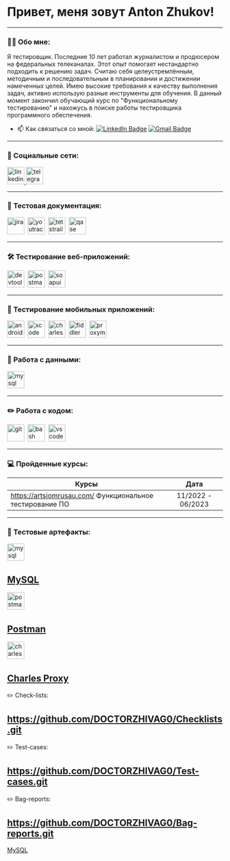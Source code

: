 # Привет, меня зовут Anton Zhukov!

---

### 👨‍💻 Обо мне:

Я тестировщик. Последние 10 лет работал журналистом и продюсером на федеральных телеканалах. Этот опыт помогает нестандартно подходить к решению задач. Считаю себя целеустремлённым, методичным и последовательным в планировании и достижении намеченных целей. Имею высокие требования к качеству выполнения задач, активно использую разные инструменты для обучения. В данный момент закончил обучающий курс по "Функциональному тестированию" и нахожусь в поиске работы тестировщика программного обеспечения.

- 📫 Как связаться со мной: [![LinkedIn Badge](https://img.shields.io/badge/-@aznews-blue?style=flat&logo=LinkedIn&logoColor=white)](https://linkedin.com/in/aznews/) [![Gmail Badge](https://img.shields.io/badge/-Gmail-red?style=flat&logo=Gmail&logoColor=white)](mailto:zhukov.pressa@mail.ru)

---

### 🤝 Социальные сети:

  <div id="badges">
    <a href="https://linkedin.com/in/aznews/" target="_blank">
      <img src="https://cdn-icons-png.flaticon.com/512/2504/2504799.png" width="40" height="40" alt="linkedin" />
    </a>
    <a href="https://t.me/dr_zhivago" target="_blank">
      <img src="https://cdn-icons-png.flaticon.com/512/2111/2111646.png" width="40" height="40" alt="telegram" />
    </a>
  </div>

---

### 📁 Тестовая документация:

<div>
  <img src="https://cdn.jsdelivr.net/gh/devicons/devicon/icons/jira/jira-original.svg" title="jira" alt="jira" width="40" height="40"/>&nbsp
  <img src="https://upload.wikimedia.org/wikipedia/commons/thumb/8/8d/YouTrack_Icon.svg/1024px-YouTrack_Icon.svg.png?20200803082248" title="youtrack" alt="youtrack" width="40" height="40"/>&nbsp
  <img src="https://codahosted.io/packs/21236/unversioned/assets/LOGO/ba1091c59bab89cd2fd0f289622731fe16113d7b00905abe64759c313a4b73b76c1b0426076ed76cb74752234c734131df46992d5b8b48fc13e264240e4f7119f736cfeb64df36ded54b5cbf6198b9cadedf18dd0cac5c7dbcd16e6336c29363cd1292ba" title="testrail" alt="tetstrail" width="40" height="40"/>&nbsp
  <img src="https://luna1.co/eb0187.png" title="qase" alt="qase" width="40" height="40"/>&nbsp
  
</div>

---

### 🛠 Тестирование веб-приложений:

<div>
  <img src="https://d33wubrfki0l68.cloudfront.net/38b5c953a4667366685d55db55d057c86db1fc54/a0fdc/static/acae6b24d940347661ca901ea07f47c1/chrome-dev-logo-icon.png" title="devtools" alt="devtools" width="40" height="40"/>&nbsp
  <img src="https://img.uxwing.com/wp-content/themes/uxwing/download/brands-social-media/postman-icon.svg" title="postman" alt="postman" width="40" height="40"/>&nbsp
  <img src="https://www.vippng.com/png/detail/310-3106873_soapui-soap-ui-logo-png.png" title="soapui" alt="soapui" width="40" height="40"/>&nbsp
</div>

---

### 📱 Тестирование мобильных приложений:

<div>
  <img src="https://cdn.jsdelivr.net/gh/devicons/devicon/icons/androidstudio/androidstudio-original.svg" title="android-studio" alt="android-studio" width="40" height="40"/>&nbsp
  <img src="https://cdn.jsdelivr.net/gh/devicons/devicon/icons/xcode/xcode-original.svg" title="xcode" alt="xcode" width="40" height="40"/>&nbsp
  <img src="https://cdn.icon-icons.com/icons2/3053/PNG/512/charles_proxy_macos_bigsur_icon_190302.png" title="charles-proxy" alt="charles-proxy" width="40" height="40"/>&nbsp
  <img src="https://www.megaleechers.com/storage/Fiddler-Everywhere-Icon.png" title="fiddler" alt="fiddler" width="40" height="40"/>&nbsp
  <img src="https://pbs.twimg.com/profile_images/1589614420766126080/slAIVDtr_400x400.jpg" title="proxyman" alt="proxyman" width="40" height="40"/>&nbsp
</div>


---

### 💾 Работа с данными:

<div>
  <img src="https://cdn.jsdelivr.net/gh/devicons/devicon/icons/mysql/mysql-original.svg" title="mysql" alt="mysql" width="40" height="40"/>&nbsp
 </div>

---

### ✏️ Работа с кодом:

<div>
  <img src="https://cdn.jsdelivr.net/gh/devicons/devicon/icons/git/git-original.svg" title="git" alt="git" width="40" height="40"/>&nbsp
  <img src="https://upload.wikimedia.org/wikipedia/commons/thumb/4/4b/Bash_Logo_Colored.svg/1024px-Bash_Logo_Colored.svg.png?20180723054350" title="bash" alt="bash" width="40" height="40"/>&nbsp
  <img src="https://cdn.jsdelivr.net/gh/devicons/devicon/icons/vscode/vscode-original.svg" title="vscode" alt="vscode" width="40" height="40"/>&nbsp
  
</div>

---

 ### 💻 Пройденные курсы:

| Курсы                                                           | Дата              |
| ----------------------------------------------------------------| :---------------: |
| https://artsiomrusau.com/  Функциональное тестирование ПО       | 11/2022 - 06/2023 |

---
 
 ### 📁 Тестовые артефакты:

 <div>
  <img src="https://cdn.jsdelivr.net/gh/devicons/devicon/icons/mysql/mysql-original.svg" title="mysql" alt="mysql" width="40" height="40"/>&nbsp         
</div> 

[MySQL](https://github.com/DOCTORZHIVAG0/SQL/)
--------------------------------------------------

<div>
  <img src="https://img.uxwing.com/wp-content/themes/uxwing/download/brands-social-media/postman-icon.svg" title="postman" alt="postman" width="40" height="40"/>&nbsp     
</div>

[Postman](https://github.com/DOCTORZHIVAG0/Postman/)
--------------------------------------------------

<div>
  <img src="https://cdn.icon-icons.com/icons2/3053/PNG/512/charles_proxy_macos_bigsur_icon_190302.png" title="charles-proxy" alt="charles-proxy" width="40" height="40"/>&nbsp     
</div> 

[Charles Proxy](https://github.com/DOCTORZHIVAG0/Charles-Proxy/)
---------------------------------------------------

✏️ Check-lists:

https://github.com/DOCTORZHIVAG0/Checklists.git
---------------------------------------------------
✏️ Test-cases:

https://github.com/DOCTORZHIVAG0/Test-cases.git
---------------------------------------------------
✏️ Bag-reports:

https://github.com/DOCTORZHIVAG0/Bag-reports.git
---------------------------------------------------


[MySQL](https://github.com/DOCTORZHIVAG0/SQL/)










